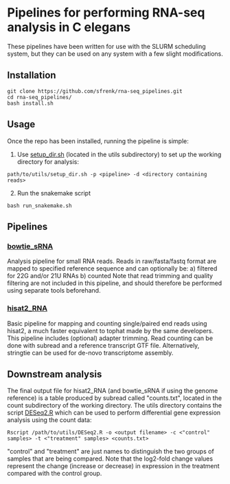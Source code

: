 # Pipelines for performing RNA-seq analysis in C elegans

These pipelines have been written for use with the SLURM scheduling system, but they can be used on any system with a few slight modifications.

## Installation

```
git clone https://github.com/sfrenk/rna-seq_pipelines.git
cd rna-seq_pipelines/
bash install.sh
```


## Usage

Once the repo has been installed, running the pipeline is simple:

1. Use [setup_dir.sh](utils/setup_dir.sh) (located in the utils subdirectory) to set up the working directory for analysis:

```
path/to/utils/setup_dir.sh -p <pipeline> -d <directory containing reads>
```

2. Run the snakemake script

```
bash run_snakemake.sh
```

## Pipelines

### [bowtie_sRNA](snakemake/bowtie_srna.Snakefile)

Analysis pipeline for small RNA reads. Reads in raw/fasta/fastq format are mapped to specified reference sequence and can optionally be: 
	a) filtered for 22G and/or 21U RNAs
	b) counted
Note that read trimming and quality filtering are not included in this pipeline, and should therefore be performed using separate tools beforehand.

### [hisat2_RNA](snakemake/hisat2_rna.Snakefile)

Basic pipeline for mapping and counting single/paired end reads using hisat2, a much faster equivalent to tophat made by the same developers. This pipeline includes (optional) adapter trimming. Read counting can be done with subread and a reference transcript GTF file. Alternatively, stringtie can be used for de-novo transcriptome assembly.


## Downstream analysis

The final output file for hisat2_RNA (and bowtie_sRNA if using the genome reference) is a table produced by subread called "counts.txt", located in the count subdirectory of the working directory. The utils directory contains the script [DESeq2.R](utils/DESeq2.R) which can be used to perform differential gene expression analysis using the count data:

```
Rscript /path/to/utils/DESeq2.R -o <output filename> -c <"control" samples> -t <"treatment" samples> <counts.txt>
```

"control" and "treatment" are just names to distinguish the two groups of samples that are being compared. Note that the log2-fold change values represent the change (increase or decrease) in expression in the treatment compared with the control group.
